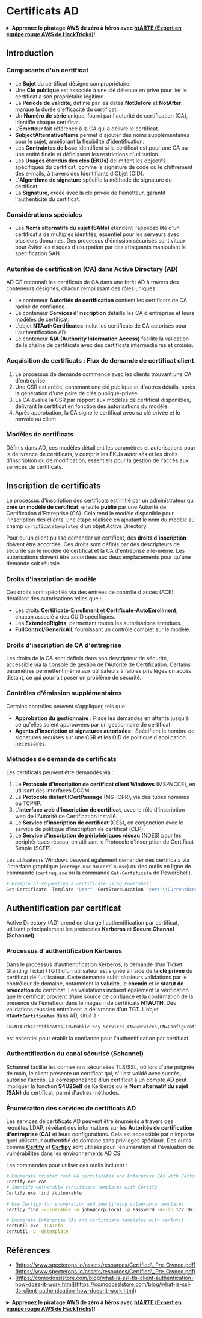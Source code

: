 # Certificats AD

<details>

<summary><strong>Apprenez le piratage AWS de zéro à héros avec</strong> <a href="https://training.hacktricks.xyz/courses/arte"><strong>htARTE (Expert en équipe rouge AWS de HackTricks)</strong></a><strong>!</strong></summary>

Autres façons de soutenir HackTricks :

* Si vous souhaitez voir votre **entreprise annoncée dans HackTricks** ou **télécharger HackTricks en PDF**, consultez les [**PLANS D'ABONNEMENT**](https://github.com/sponsors/carlospolop) !
* Obtenez le [**swag officiel PEASS & HackTricks**](https://peass.creator-spring.com)
* Découvrez [**La famille PEASS**](https://opensea.io/collection/the-peass-family), notre collection exclusive de [**NFTs**](https://opensea.io/collection/the-peass-family)
* **Rejoignez le** 💬 [**groupe Discord**](https://discord.gg/hRep4RUj7f) ou le [**groupe Telegram**](https://t.me/peass) ou **suivez-nous** sur **Twitter** 🐦 [**@carlospolopm**](https://twitter.com/hacktricks_live)**.**
* **Partagez vos astuces de piratage en soumettant des PR aux** [**HackTricks**](https://github.com/carlospolop/hacktricks) et [**HackTricks Cloud**](https://github.com/carlospolop/hacktricks-cloud) dépôts GitHub.

</details>

## Introduction

### Composants d'un certificat

- Le **Sujet** du certificat désigne son propriétaire.
- Une **Clé publique** est associée à une clé détenue en privé pour lier le certificat à son propriétaire légitime.
- La **Période de validité**, définie par les dates **NotBefore** et **NotAfter**, marque la durée d'efficacité du certificat.
- Un **Numéro de série** unique, fourni par l'autorité de certification (CA), identifie chaque certificat.
- L'**Émetteur** fait référence à la CA qui a délivré le certificat.
- **SubjectAlternativeName** permet d'ajouter des noms supplémentaires pour le sujet, améliorant la flexibilité d'identification.
- Les **Contraintes de base** identifient si le certificat est pour une CA ou une entité finale et définissent les restrictions d'utilisation.
- Les **Usages étendus des clés (EKUs)** délimitent les objectifs spécifiques du certificat, comme la signature de code ou le chiffrement des e-mails, à travers des Identifiants d'Objet (OID).
- L'**Algorithme de signature** spécifie la méthode de signature du certificat.
- La **Signature**, créée avec la clé privée de l'émetteur, garantit l'authenticité du certificat.

### Considérations spéciales

- Les **Noms alternatifs du sujet (SANs)** étendent l'applicabilité d'un certificat à de multiples identités, essentiel pour les serveurs avec plusieurs domaines. Des processus d'émission sécurisés sont vitaux pour éviter les risques d'usurpation par des attaquants manipulant la spécification SAN.

### Autorités de certification (CA) dans Active Directory (AD)

AD CS reconnaît les certificats de CA dans une forêt AD à travers des conteneurs désignés, chacun remplissant des rôles uniques :

- Le conteneur **Autorités de certification** contient les certificats de CA racine de confiance.
- Le conteneur **Services d'inscription** détaille les CA d'entreprise et leurs modèles de certificat.
- L'objet **NTAuthCertificates** inclut les certificats de CA autorisés pour l'authentification AD.
- Le conteneur **AIA (Authority Information Access)** facilite la validation de la chaîne de certificats avec des certificats intermédiaires et croisés.

### Acquisition de certificats : Flux de demande de certificat client

1. Le processus de demande commence avec les clients trouvant une CA d'entreprise.
2. Une CSR est créée, contenant une clé publique et d'autres détails, après la génération d'une paire de clés publique-privée.
3. La CA évalue la CSR par rapport aux modèles de certificat disponibles, délivrant le certificat en fonction des autorisations du modèle.
4. Après approbation, la CA signe le certificat avec sa clé privée et le renvoie au client.

### Modèles de certificats

Définis dans AD, ces modèles détaillent les paramètres et autorisations pour la délivrance de certificats, y compris les EKUs autorisés et les droits d'inscription ou de modification, essentiels pour la gestion de l'accès aux services de certificats.

## Inscription de certificats

Le processus d'inscription des certificats est initié par un administrateur qui **crée un modèle de certificat**, ensuite **publié** par une Autorité de Certification d'Entreprise (CA). Cela rend le modèle disponible pour l'inscription des clients, une étape réalisée en ajoutant le nom du modèle au champ `certificatetemplates` d'un objet Active Directory.

Pour qu'un client puisse demander un certificat, des **droits d'inscription** doivent être accordés. Ces droits sont définis par des descripteurs de sécurité sur le modèle de certificat et la CA d'entreprise elle-même. Les autorisations doivent être accordées aux deux emplacements pour qu'une demande soit réussie.

### Droits d'inscription de modèle

Ces droits sont spécifiés via des entrées de contrôle d'accès (ACE), détaillant des autorisations telles que :
- Les droits **Certificate-Enrollment** et **Certificate-AutoEnrollment**, chacun associé à des GUID spécifiques.
- Les **ExtendedRights**, permettant toutes les autorisations étendues.
- **FullControl/GenericAll**, fournissant un contrôle complet sur le modèle.

### Droits d'inscription de CA d'entreprise

Les droits de la CA sont définis dans son descripteur de sécurité, accessible via la console de gestion de l'Autorité de Certification. Certains paramètres permettent même aux utilisateurs à faibles privilèges un accès distant, ce qui pourrait poser un problème de sécurité.

### Contrôles d'émission supplémentaires

Certains contrôles peuvent s'appliquer, tels que :
- **Approbation du gestionnaire** : Place les demandes en attente jusqu'à ce qu'elles soient approuvées par un gestionnaire de certificat.
- **Agents d'inscription et signatures autorisées** : Spécifient le nombre de signatures requises sur une CSR et les OID de politique d'application nécessaires.

### Méthodes de demande de certificats

Les certificats peuvent être demandés via :
1. Le **Protocole d'inscription de certificat client Windows** (MS-WCCE), en utilisant des interfaces DCOM.
2. Le **Protocole distant ICertPassage** (MS-ICPR), via des tubes nommés ou TCP/IP.
3. L'**interface web d'inscription de certificat**, avec le rôle d'inscription web de l'Autorité de Certification installé.
4. Le **Service d'inscription de certificat** (CES), en conjonction avec le service de politique d'inscription de certificat (CEP).
5. Le **Service d'inscription de périphériques réseau** (NDES) pour les périphériques réseau, en utilisant le Protocole d'Inscription de Certificat Simple (SCEP).

Les utilisateurs Windows peuvent également demander des certificats via l'interface graphique (`certmgr.msc` ou `certlm.msc`) ou des outils en ligne de commande (`certreq.exe` ou la commande `Get-Certificate` de PowerShell).
```powershell
# Example of requesting a certificate using PowerShell
Get-Certificate -Template "User" -CertStoreLocation "cert:\\CurrentUser\\My"
```
## Authentification par certificat

Active Directory (AD) prend en charge l'authentification par certificat, utilisant principalement les protocoles **Kerberos** et **Secure Channel (Schannel)**.

### Processus d'authentification Kerberos

Dans le processus d'authentification Kerberos, la demande d'un Ticket Granting Ticket (TGT) d'un utilisateur est signée à l'aide de la **clé privée** du certificat de l'utilisateur. Cette demande subit plusieurs validations par le contrôleur de domaine, notamment la **validité**, le **chemin** et le **statut de révocation** du certificat. Les validations incluent également la vérification que le certificat provient d'une source de confiance et la confirmation de la présence de l'émetteur dans le magasin de certificats **NTAUTH**. Des validations réussies entraînent la délivrance d'un TGT. L'objet **`NTAuthCertificates`** dans AD, situé à :
```bash
CN=NTAuthCertificates,CN=Public Key Services,CN=Services,CN=Configuration,DC=<domain>,DC=<com>
```
est essentiel pour établir la confiance pour l'authentification par certificat.

### Authentification du canal sécurisé (Schannel)

Schannel facilite les connexions sécurisées TLS/SSL, où lors d'une poignée de main, le client présente un certificat qui, s'il est validé avec succès, autorise l'accès. La correspondance d'un certificat à un compte AD peut impliquer la fonction **S4U2Self** de Kerberos ou le **Nom alternatif du sujet (SAN)** du certificat, parmi d'autres méthodes.

### Énumération des services de certificats AD

Les services de certificats AD peuvent être énumérés à travers des requêtes LDAP, révélant des informations sur les **Autorités de certification d'entreprise (CA)** et leurs configurations. Cela est accessible par n'importe quel utilisateur authentifié de domaine sans privilèges spéciaux. Des outils comme **[Certify](https://github.com/GhostPack/Certify)** et **[Certipy](https://github.com/ly4k/Certipy)** sont utilisés pour l'énumération et l'évaluation de vulnérabilités dans les environnements AD CS.

Les commandes pour utiliser ces outils incluent :
```bash
# Enumerate trusted root CA certificates and Enterprise CAs with Certify
Certify.exe cas
# Identify vulnerable certificate templates with Certify
Certify.exe find /vulnerable

# Use Certipy for enumeration and identifying vulnerable templates
certipy find -vulnerable -u john@corp.local -p Passw0rd -dc-ip 172.16.126.128

# Enumerate Enterprise CAs and certificate templates with certutil
certutil.exe -TCAInfo
certutil -v -dstemplate
```
## Références

* [https://www.specterops.io/assets/resources/Certified\_Pre-Owned.pdf](https://www.specterops.io/assets/resources/Certified\_Pre-Owned.pdf)
* [https://comodosslstore.com/blog/what-is-ssl-tls-client-authentication-how-does-it-work.html](https://comodosslstore.com/blog/what-is-ssl-tls-client-authentication-how-does-it-work.html)

<details>

<summary><strong>Apprenez le piratage AWS de zéro à héros avec</strong> <a href="https://training.hacktricks.xyz/courses/arte"><strong>htARTE (Expert en équipe rouge AWS de HackTricks)</strong></a><strong>!</strong></summary>

Autres façons de soutenir HackTricks:

* Si vous souhaitez voir votre **entreprise annoncée dans HackTricks** ou **télécharger HackTricks en PDF**, consultez les [**PLANS D'ABONNEMENT**](https://github.com/sponsors/carlospolop)!
* Obtenez le [**swag officiel PEASS & HackTricks**](https://peass.creator-spring.com)
* Découvrez [**La famille PEASS**](https://opensea.io/collection/the-peass-family), notre collection exclusive de [**NFTs**](https://opensea.io/collection/the-peass-family)
* **Rejoignez le** 💬 [**groupe Discord**](https://discord.gg/hRep4RUj7f) ou le [**groupe Telegram**](https://t.me/peass) ou **suivez-nous** sur **Twitter** 🐦 [**@carlospolopm**](https://twitter.com/hacktricks_live)**.**
* **Partagez vos astuces de piratage en soumettant des PR aux** [**HackTricks**](https://github.com/carlospolop/hacktricks) et [**HackTricks Cloud**](https://github.com/carlospolop/hacktricks-cloud) github repos.

</details>
